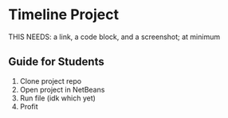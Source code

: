 # Timeline Project
THIS NEEDS: a link, a code block, and a screenshot; at minimum
## Guide for Students
1. Clone project repo
1. Open project in NetBeans
1. Run file (idk which yet)
1. Profit
